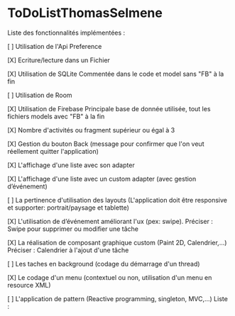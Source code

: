 # ToDoListThomasSelmene

Liste des fonctionnalités implémentées :

[ ] Utilisation de l'Api Preference

[X] Ecriture/lecture dans un Fichier

[X] Utilisation de SQLite
  Commentée dans le code et model sans "FB" à la fin

[ ] Utilisation de Room

[X] Utilisation de Firebase
  Principale base de donnée utilisée, tout les fichiers models avec "FB" à la fin

[X] Nombre d'activités ou fragment supérieur ou égal à 3

[X] Gestion du bouton Back (message pour confirmer que l'on veut réellement quitter l'application)

[X] L'affichage d'une liste avec son adapter

[X] L'affichage d'une liste avec un custom adapter (avec gestion d’événement)

[ ] La pertinence d'utilisation des layouts (L'application doit être responsive et supporter: portrait/paysage et tablette)

[X] L'utilisation de d’événement améliorant l'ux (pex: swipe). Préciser :
  Swipe pour supprimer ou modifier une tâche
  
[X] La réalisation de composant graphique custom (Paint 2D, Calendrier,...) Préciser :
  Calendrier à l'ajout d'une tâche
  
[ ] Les taches en background (codage du démarrage d'un thread)

[X] Le codage d'un menu (contextuel ou non, utilisation d'un menu en resource XML)

[ ] L'application de pattern (Reactive programming, singleton, MVC,...) Liste :
